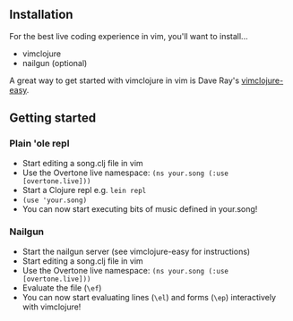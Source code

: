 ## Installation
For the best live coding experience in vim, you'll want to install...

* vimclojure
* nailgun (optional)

A great way to get started with vimclojure in vim is Dave Ray's [vimclojure-easy](https://github.com/daveray/vimclojure-easy).

## Getting started

### Plain 'ole repl

 * Start editing a song.clj file in vim
 * Use the Overtone live namespace: `(ns your.song (:use [overtone.live]))`
 * Start a Clojure repl e.g. `lein repl`
 * `(use 'your.song)`
 * You can now start executing bits of music defined in your.song!

### Nailgun

 * Start the nailgun server (see vimclojure-easy for instructions)
 * Start editing a song.clj file in vim
 * Use the Overtone live namespace: `(ns your.song (:use [overtone.live]))`
 * Evaluate the file (`\ef`)
 * You can now start evaluating lines (`\el`) and forms (`\ep`) interactively with vimclojure!